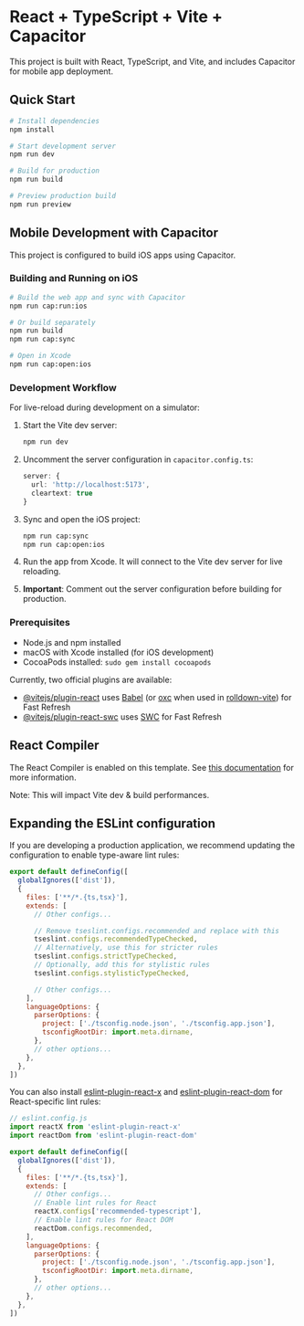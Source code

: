 # React + TypeScript + Vite + Capacitor

This project is built with React, TypeScript, and Vite, and includes Capacitor for mobile app deployment.

## Quick Start

```bash
# Install dependencies
npm install

# Start development server
npm run dev

# Build for production
npm run build

# Preview production build
npm run preview
```

## Mobile Development with Capacitor

This project is configured to build iOS apps using Capacitor.

### Building and Running on iOS

```bash
# Build the web app and sync with Capacitor
npm run cap:run:ios

# Or build separately
npm run build
npm run cap:sync

# Open in Xcode
npm run cap:open:ios
```

### Development Workflow

For live-reload during development on a simulator:

1. Start the Vite dev server:
   ```bash
   npm run dev
   ```

2. Uncomment the server configuration in `capacitor.config.ts`:
   ```typescript
   server: {
     url: 'http://localhost:5173',
     cleartext: true
   }
   ```

3. Sync and open the iOS project:
   ```bash
   npm run cap:sync
   npm run cap:open:ios
   ```

4. Run the app from Xcode. It will connect to the Vite dev server for live reloading.

5. **Important**: Comment out the server configuration before building for production.

### Prerequisites

- Node.js and npm installed
- macOS with Xcode installed (for iOS development)
- CocoaPods installed: `sudo gem install cocoapods`

Currently, two official plugins are available:

- [@vitejs/plugin-react](https://github.com/vitejs/vite-plugin-react/blob/main/packages/plugin-react) uses [Babel](https://babeljs.io/) (or [oxc](https://oxc.rs) when used in [rolldown-vite](https://vite.dev/guide/rolldown)) for Fast Refresh
- [@vitejs/plugin-react-swc](https://github.com/vitejs/vite-plugin-react/blob/main/packages/plugin-react-swc) uses [SWC](https://swc.rs/) for Fast Refresh

## React Compiler

The React Compiler is enabled on this template. See [this documentation](https://react.dev/learn/react-compiler) for more information.

Note: This will impact Vite dev & build performances.

## Expanding the ESLint configuration

If you are developing a production application, we recommend updating the configuration to enable type-aware lint rules:

```js
export default defineConfig([
  globalIgnores(['dist']),
  {
    files: ['**/*.{ts,tsx}'],
    extends: [
      // Other configs...

      // Remove tseslint.configs.recommended and replace with this
      tseslint.configs.recommendedTypeChecked,
      // Alternatively, use this for stricter rules
      tseslint.configs.strictTypeChecked,
      // Optionally, add this for stylistic rules
      tseslint.configs.stylisticTypeChecked,

      // Other configs...
    ],
    languageOptions: {
      parserOptions: {
        project: ['./tsconfig.node.json', './tsconfig.app.json'],
        tsconfigRootDir: import.meta.dirname,
      },
      // other options...
    },
  },
])
```

You can also install [eslint-plugin-react-x](https://github.com/Rel1cx/eslint-react/tree/main/packages/plugins/eslint-plugin-react-x) and [eslint-plugin-react-dom](https://github.com/Rel1cx/eslint-react/tree/main/packages/plugins/eslint-plugin-react-dom) for React-specific lint rules:

```js
// eslint.config.js
import reactX from 'eslint-plugin-react-x'
import reactDom from 'eslint-plugin-react-dom'

export default defineConfig([
  globalIgnores(['dist']),
  {
    files: ['**/*.{ts,tsx}'],
    extends: [
      // Other configs...
      // Enable lint rules for React
      reactX.configs['recommended-typescript'],
      // Enable lint rules for React DOM
      reactDom.configs.recommended,
    ],
    languageOptions: {
      parserOptions: {
        project: ['./tsconfig.node.json', './tsconfig.app.json'],
        tsconfigRootDir: import.meta.dirname,
      },
      // other options...
    },
  },
])
```
